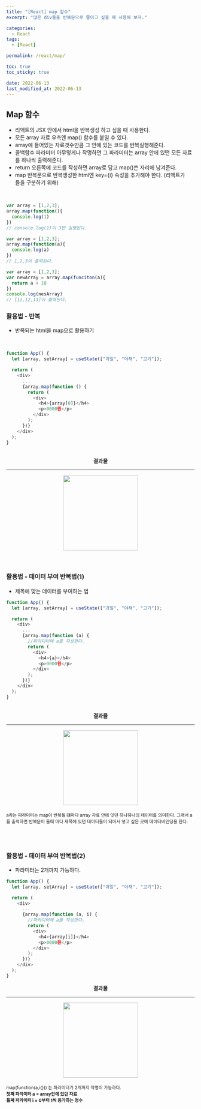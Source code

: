 ```yaml
---
title: "[React] map 함수"
excerpt: "많은 div들을 반복문으로 줄이고 싶을 때 사용해 보자."

categories:
  - React
tags:
  - [React]

permalink: /react/map/

toc: true
toc_sticky: true

date: 2022-06-13
last_modified_at: 2022-06-13
---
```


<!-- @format -->

## Map 함수

- 리액트의 JSX 안에서 html을 반복생성 하고 싶을 때 사용한다.
- 모든 array 자료 우측엔 map() 함수를 붙일 수 있다.
- array에 들어있는 자료갯수만큼 그 안에 있는 코드를 반복실행해준다.
- 콜백함수 파라미터 아무렇게나 작명하면 그 파라미터는 array 안에 있떤 모든 자료를 하나씩 출력해준다.
- return 오른쪽에 코드를 작성하면 array로 담고 map()쓴 자리에 남겨준다.
- map 반복문으로 반복생성한 html엔 key={i} 속성을 추가해야 한다. (리액트가 <div>들을 구분하기 위해)

<br />

```js
var array = [1,2,3];
array.map(function(){
  console.log(1)
})
// console.log(1)이 3번 실행된다.

var array = [1,2,3];
array.map(function(a){
  console.log(a)
})
// 1,2,3이 출력된다.

var array = [1,2,3];
var newArray = array.map(funciton(a){
  return a + 10
})
console.log(nesArray)
// [11,12,13]이 출력된다.
```

### 활용법 - 반복

- 반복되는 html을 map으로 활용하기

<br />

```js
function App() {
  let [array, setArray] = useState(["과일", "야채", "고기"]);

  return (
    <div>
      ...
      {array.map(function () {
        return (
          <div>
            <h4>{array[0]}</h4>
            <p>0000원</p>
          </div>
        );
      })}
    </div>
  );
}
```

<br />

<center><b>결과물</b></center>

---

<center>
  <img src="https://user-images.githubusercontent.com/93906032/173288324-4a8933cc-34f0-4f1d-bc93-ec0771790df3.jpg" width="200"/>
</center>
<br /><br />

### 활용법 - 데이터 부여 반복법(1)

- 제목에 맞는 데이터를 부여하는 법

```js
function App() {
  let [array, setArray] = useState(["과일", "야채", "고기"]);

  return (
    <div>
      ...
      {array.map(function (a) {
        //파라미터에 a를 작성한다.
        return (
          <div>
            <h4>{a}</h4>
            <p>0000원</p>
          </div>
        );
      })}
    </div>
  );
}
```

<br />

<center><b>결과물</b></center>

---

<center>
  <img src="https://user-images.githubusercontent.com/93906032/173288675-787869f9-4037-4c60-ab68-b46609557251.jpg" width="200"/>
</center>
<br />

<small>
a라는 파라미터는 map이 반복될 떄마다 array 자료 안에 잇던 하나하나의 데이터를 의미한다.
그래서 a를 출력하면 반복문이 돌때 마다 제목에 있던 데이터들이 되어서 넣고 싶은 곳에 데이터바인딩을 한다.
</small>

<br /><br />

### 활용법 - 데이터 부여 반복법(2)

- 파라미터는 2개까지 가능하다.

```js
function App() {
  let [array, setArray] = useState(["과일", "야채", "고기"]);

  return (
    <div>
      ...
      {array.map(function (a, i) {
        //파라미터에 a를 작성한다.
        return (
          <div>
            <h4>{array[i]}</h4>
            <p>0000원</p>
          </div>
        );
      })}
    </div>
  );
}
```

<center><b>결과물</b></center>

---

<center>
  <img src="https://user-images.githubusercontent.com/93906032/173288675-787869f9-4037-4c60-ab68-b46609557251.jpg" width="200"/>
</center>
<br />

<small>
map(function(a,i{})) 는 파라미터가 2개까지 작명이 가능하다.<br />
<b>
  첫째 파라미터 a = array안에 있던 자료 <br />
  둘째 파라미터 i = 0부터 1씩 증가하는 정수
</b>
</small>

<br /><br />
